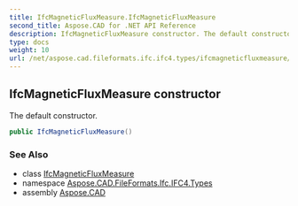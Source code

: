 ```yaml
---
title: IfcMagneticFluxMeasure.IfcMagneticFluxMeasure
second_title: Aspose.CAD for .NET API Reference
description: IfcMagneticFluxMeasure constructor. The default constructor
type: docs
weight: 10
url: /net/aspose.cad.fileformats.ifc.ifc4.types/ifcmagneticfluxmeasure/ifcmagneticfluxmeasure/
---
```

## IfcMagneticFluxMeasure constructor

The default constructor.

```csharp
public IfcMagneticFluxMeasure()
```

### See Also

* class [IfcMagneticFluxMeasure](../)
* namespace [Aspose.CAD.FileFormats.Ifc.IFC4.Types](../../ifcmagneticfluxmeasure/)
* assembly [Aspose.CAD](../../../)


